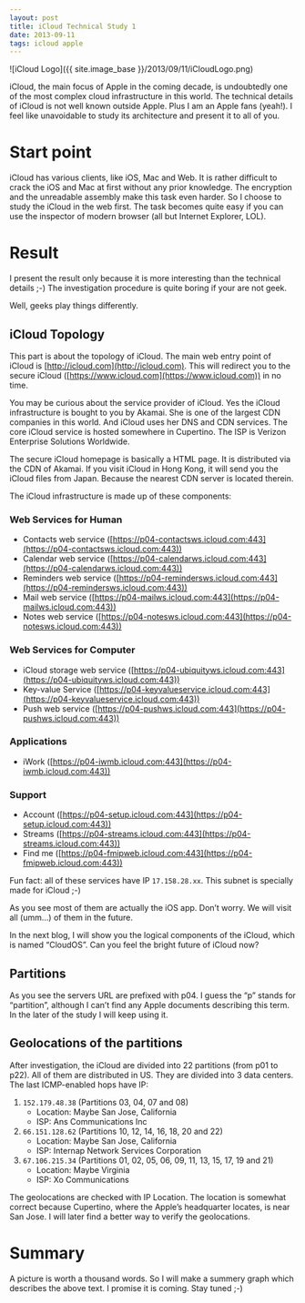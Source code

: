 ```yaml
---
layout: post
title: iCloud Technical Study 1
date: 2013-09-11
tags: icloud apple
---
```


![iCloud Logo]({{ site.image_base }}/2013/09/11/iCloudLogo.png)

iCloud, the main focus of Apple in the coming decade, is undoubtedly one of the most complex cloud infrastructure in this world. The technical details of iCloud is not well known outside Apple. Plus I am an Apple fans (yeah!). I feel like unavoidable to study its architecture and present it to all of you.

# Start point

iCloud has various clients, like iOS, Mac and Web. It is rather difficult to crack the iOS and Mac at first without any prior knowledge. The encryption and the unreadable assembly make this task even harder. So I choose to study the iCloud in the web first. The task becomes quite easy if you can use the inspector of modern browser (all but Internet Explorer, LOL).

# Result

I present the result only because it is more interesting than the technical details ;-) The investigation procedure is quite boring if your are not geek.

Well, geeks play things differently.

## iCloud Topology

This part is about the topology of iCloud. The main web entry point of iCloud is [http://icloud.com](http://icloud.com). This will redirect you to the secure iCloud ([https://www.icloud.com](https://www.icloud.com)) in no time.

You may be curious about the service provider of iCloud. Yes the iCloud infrastructure is bought to you by Akamai. She is one of the largest CDN companies in this world. And iCloud uses her DNS and CDN services. The core iCloud service is hosted somewhere in Cupertino. The ISP is Verizon Enterprise Solutions Worldwide.

The secure iCloud homepage is basically a HTML page. It is distributed via the CDN of Akamai. If you visit iCloud in Hong Kong, it will send you the iCloud files from Japan. Because the nearest CDN server is located therein.

The iCloud infrastructure is made up of these components:

### Web Services for Human

- Contacts web service ([https://p04-contactsws.icloud.com:443](https://p04-contactsws.icloud.com:443))
- Calendar web service ([https://p04-calendarws.icloud.com:443](https://p04-calendarws.icloud.com:443))
- Reminders web service ([https://p04-remindersws.icloud.com:443](https://p04-remindersws.icloud.com:443))
- Mail web service ([https://p04-mailws.icloud.com:443](https://p04-mailws.icloud.com:443))
- Notes web service ([https://p04-notesws.icloud.com:443](https://p04-notesws.icloud.com:443))

### Web Services for Computer

- iCloud storage web service ([https://p04-ubiquityws.icloud.com:443](https://p04-ubiquityws.icloud.com:443))
- Key-value Service ([https://p04-keyvalueservice.icloud.com:443](https://p04-keyvalueservice.icloud.com:443))
- Push web service ([https://p04-pushws.icloud.com:443](https://p04-pushws.icloud.com:443))

### Applications

- iWork ([https://p04-iwmb.icloud.com:443](https://p04-iwmb.icloud.com:443))

### Support

- Account ([https://p04-setup.icloud.com:443](https://p04-setup.icloud.com:443))
- Streams ([https://p04-streams.icloud.com:443](https://p04-streams.icloud.com:443))
- Find me ([https://p04-fmipweb.icloud.com:443](https://p04-fmipweb.icloud.com:443))

Fun fact: all of these services have IP `17.158.28.xx`. This subnet is specially made for iCloud ;-)

As you see most of them are actually the iOS app. Don’t worry. We will visit all (umm…) of them in the future.

In the next blog, I will show you the logical components of the iCloud, which is named “CloudOS”. Can you feel the bright future of iCloud now?

## Partitions

As you see the servers URL are prefixed with p04. I guess the “p” stands for “partition”, although I can’t find any Apple documents describing this term. In the later of the study I will keep using it.

## Geolocations of the partitions

After investigation, the iCloud are divided into 22 partitions (from p01 to p22). All of them are distributed in US. They are divided into 3 data centers. The last ICMP-enabled hops have IP:

1. `152.179.48.38` (Partitions 03, 04, 07 and 08)
	- Location: Maybe San Jose, California
	- ISP: Ans Communications Inc
2. `66.151.128.62` (Partitions 10, 12, 14, 16, 18, 20 and 22)
	- Location: Maybe San Jose, California
	- ISP: Internap Network Services Corporation
3. `67.106.215.34` (Partitions 01, 02, 05, 06, 09, 11, 13, 15, 17, 19 and 21)
	- Location: Maybe Virginia
	- ISP: Xo Communications

The geolocations are checked with IP Location. The location is somewhat correct because Cupertino, where the Apple’s headquarter locates, is near San Jose. I will later find a better way to verify the geolocations.

# Summary

A picture is worth a thousand words. So I will make a summery graph which describes the above text. I promise it is coming. Stay tuned ;-)


